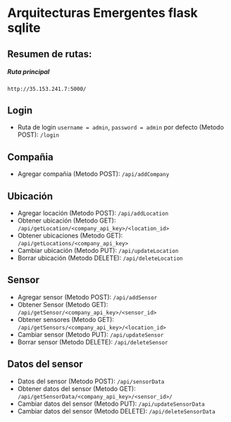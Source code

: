 # Arquitecturas Emergentes flask sqlite

## Resumen de rutas:
##### Ruta principal
`http://35.153.241.7:5000/`

## Login
+ Ruta de login `username = admin`, `password = admin` por defecto (Metodo POST): `/login`      

## Compañia
+ Agregar compañia (Metodo POST): `/api/addCompany`

## Ubicación
+ Agregar locación (Metodo POST): `/api/addLocation`
+ Obtener ubicación (Metodo GET): `/api/getLocation/<company_api_key>/<location_id>`
+ Obtener ubicaciones (Metodo GET): `/api/getLocations/<company_api_key>`
+ Cambiar ubicación (Metodo PUT): `/api/updateLocation`
+ Borrar ubicación (Metodo DELETE): `/api/deleteLocation`

## Sensor
+ Agregar sensor (Metodo POST): `/api/addSensor`
+ Obtener Sensor (Metodo GET): `/api/getSensor/<company_api_key>/<sensor_id>`
+ Obtener sensores (Metodo GET): `/api/getSensors/<company_api_key>/<location_id>`
+ Cambiar sensor (Metodo PUT): `/api/updateSensor`
+ Borrar sensor (Metodo DELETE): `/api/deleteSensor`


## Datos del sensor
+ Datos del sensor (Metodo POST): `/api/sensorData`
+ Obtener datos del sensor (Metodo GET): `/api/getSensorData/<company_api_key>/<sensor_id>/`
+ Cambiar datos del sensor (Metodo PUT): `/api/updateSensorData`
+ Cambiar datos del sensor (Metodo DELETE): `/api/deleteSensorData`




